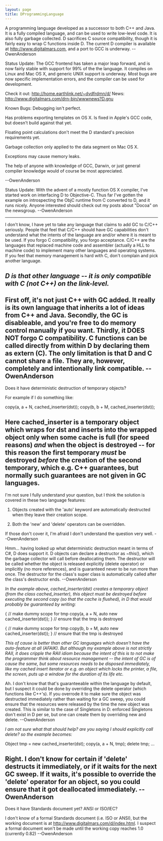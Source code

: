 ```yaml
---
layout: page
title: DProgrammingLanguage
---
```


A programming language developed as a successor to both C++ and Java.  It is a fully compiled language, and can be used to write low-level code.  It is also fully garbage collected. D sacrifices C source compatibility, though it is fairly easy to wrap C functions inside D.  The current D compiler is available at http://www.digitalmars.com, and a port to GCC is underway.  --OwenAnderson

Status Update:  The GCC frontend has taken a major leap forward, and is now fairly stable with support for 99% of the the language.  It compiles on Linux and Mac OS X, and generic UNIX support is underway.  Most bugs are now specific implementation errors, and the compiler can be used for development.

Check it out: http://home.earthlink.net/~dvdfrdmn/d/
News: http://www.digitalmars.com/drn-bin/wwwnews?D.gnu

Known Bugs:
Debugging isn't perfect.

Has problems exporting templates on OS X.  Is fixed in Apple's GCC code, but doesn't build against that yet.

Floating point calculations don't meet the D standard's precision requirements yet.

Garbage collection only applied to the data segment on Mac OS X.

Exceptions may cause memory leaks.

The help of anyone with knowledge of GCC, Darwin, or just general compiler knowledge would of course be most appreciated.

--OwenAnderson

Status Update: With the advent of a mostly function OS X compiler, I've started work on interfacing D to Objective-C. Thus far I've gotten the example on introspecting the ObjC runtime from C converted to D, and it runs nicely.  Anyone interested should check out my posts about "Docoa" on the newsgroup.  --OwenAnderson

----
I don't know, I have yet to take any language that claims to add GC to C/C++ seriously. People that feel that C/C++ should have GC capabilities don't understand what the intents of the language are and/or where it is meant to be used. If you forgo C compatibility, you forgo acceptance. C/C++ are the languages that replaced machine code and assembler (actually a HLL to machine code) to implement many other languages and operating systems. If you feel that memory management is hard with C, don't complain and pick another language.

*D is that other language -- it is only compatible with C (not C++) on the link-level.*
----
First off, it's not just C++ with GC added.  It really is its own language that inherits a lot of ideas from C++ and Java.  Secondly, the GC is disableable, and you're free to do memory control manually if you want.  Thirdly, it DOES NOT forgo C compatibility.  C functions can be called directly from within D by declaring them as extern (C).  The only limitation is that D and C cannot share a file.  They are, however, completely and intentionally link compatible.  --OwenAnderson
----
Does it have deterministic destruction of temporary objects?

For example if I do something like:
    
copy(a, a + N, cached_inserter(dst));
copy(b, b + M, cached_inserter(dst));

Here     cached_inserter is a temporary object which wraps for     dst and inserts into the wrapped object only when some cache is full (for speed reasons) *and* when the object is destroyed -- for this reason the first temporary *must* be destroyed *before* the creation of the second temporary, which e.g. C++ guarantees, but normally such guarantees are not given in GC languages.
----
I'm not sure I fully understand your question, but I think the solution is covered in these two language features:

1) Objects created with the 'auto' keyword are automatically destructed when they leave their creation scope.

2) Both the 'new' and 'delete' operators can be overridden.

If those don't cover it, I'm afraid I don't understand the question very well. --OwenAnderson

Hmm... having looked up what deterministic destruction meant in terms of C#, D does support it.  D objects can declare a destructor as ~this(), which the garbage collector will call before deallocating them.  The destructor will be called whether the object is released explicitly (delete operator) or implicitly (no more references), and is guaranteed never to be run more than once.  The destructor for the class's super class is automatically called after the class's destructor ends. --OwenAnderson

*In the example above,     cached_inserter(dst) creates a temporary object (from the class     cached_inserter), this object must be destroyed before executing the second copy (so that the cache is flushed), in D that would probably be guaranteed by writing:*
    
{ // make dummy scope for tmp
   copy(a, a + N, auto new cached_inserter(dst));
} // ensure that the tmp is destroyed

{ // make dummy scope for tmp
   copy(b, b + M, auto new cached_inserter(dst));
} // ensure that the tmp is destroyed

*This of cause is better than other GC languages which doesn't have the auto-feature at all (AFAIK). But although my example above is not strictly RAII, it does cripple the RAII idiom because the intent of this is to *not* make the programmer think about resource management -- the intent of GC is of cause the same, but some resources needs to be disposed immediately, like my cached insert iterator or e.g. an object which locks the printer, a file, the screen, puts up a window for the duration of its life etc.*

Ah.  I don't know that that's guaranteeable within the language by default, but I suspect it could be done by overriding the delete operator (which functions like C++'s).  If you overrode it to make sure the object was destructed immediately rather than waiting for a GC sweep, you could ensure that the resources were released by the time the new object was created.  This is similar to the case of Singletons in D: enforced Singletons don't exist in D per se, but one can create them by overriding new and delete.  --OwenAnderson

*I am not sure what that should help? are you saying I should explicitly call delete? so the example becomes:*
    
Object tmp = new cached_inserter(dst);
copy(a, a + N, tmp);
delete tmp;
...


Right.  I don't know for certain if 'delete' destructs it immediately, or if it waits for the next GC sweep.  If it waits, it's possible to override the 'delete' operator for an object, so you could ensure that it got deallocated immediately.  --OwenAnderson
----
Does it have Standards document yet? ANSI or ISO/IEC?

I don't know of a formal Standards document (i.e. ISO or ANSI), but the working document is at http://www.digitalmars.com/d/index.html.  I suspect a formal document won't be made until the working copy reaches 1.0 (currently 0.82) --OwenAnderson

